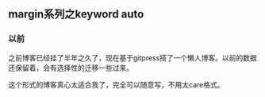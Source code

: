 ## margin系列之keyword auto

### 以前

之前博客已经挂了半年之久了，现在基于gitpress搭了一个懒人博客。以前的数据还保留着，会有选择性的迁移一些过来。

<!--more-->

这个形式的博客真心太适合我了，完全可以随意写，不用太care格式。